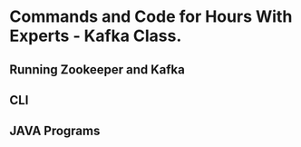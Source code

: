 # Commands and Code for Hours With Experts - Kafka Class.

## Running Zookeeper and Kafka

## CLI

## JAVA Programs